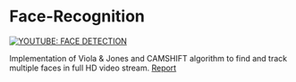 # Face-Recognition
[![YOUTUBE: FACE DETECTION](https://img.youtube.com/vi/lY6zYZ5-Zd8/0.jpg)](https://www.youtube.com/watch?v=lY6zYZ5-Zd8)

Implementation of Viola &amp; Jones and CAMSHIFT algorithm to find and track multiple faces in full HD video stream.
<a href="https://docs.google.com/viewer?url=https://github.com/srsanghavi/Face-Recognition/raw/master/report.pdf">Report</a>
